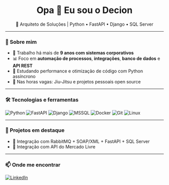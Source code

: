 <h1 align="center">Opa 👋 Eu sou o Decion</h1>

<p align="center">
  🚀 Arquiteto de Soluções | Python • FastAPI • Django • SQL Server
</p>

---

### 💼 Sobre mim

- 🔧 Trabalho há mais de **9 anos com sistemas corporativos**
- 📊 Foco em **automação de processos**, **integrações**, **banco de dados** e **API REST**
- 🧠 Estudando performance e otimização de código com Python assíncrono
- 🥋 Nas horas vagas: Jiu-Jitsu e projetos pessoais open source

---

### 🛠️ Tecnologias e ferramentas

![Python](https://img.shields.io/badge/-Python-05122A?style=flat&logo=python)
![FastAPI](https://img.shields.io/badge/-FastAPI-05122A?style=flat&logo=fastapi)
![Django](https://img.shields.io/badge/-Django-05122A?style=flat&logo=django)
![MSSQL](https://img.shields.io/badge/-SQL%20Server-05122A?style=flat&logo=microsoft-sql-server)
![Docker](https://img.shields.io/badge/-Docker-05122A?style=flat&logo=docker)
![Git](https://img.shields.io/badge/-Git-05122A?style=flat&logo=git)
![Linux](https://img.shields.io/badge/-Linux-05122A?style=flat&logo=linux)

---

### 📌 Projetos em destaque

- 🔁 Integração com RabbitMQ + SOAP/XML + FastAPI + SQL Server
- 🛒 Integração com API do Mercado Livre

---

### 📫 Onde me encontrar

[![LinkedIn](https://img.shields.io/badge/-Matheus%20Decion-blue?style=flat-square&logo=Linkedin&logoColor=white&link=https://www.linkedin.com/in/matheusdecion)](https://www.linkedin.com/in/matheusdecion)
